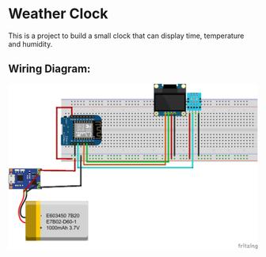 # Weather Clock

This is a project to build a small clock that can display time, temperature and humidity.

## Wiring Diagram:

![wiring diagram](assets/weatherClock_bb.png)